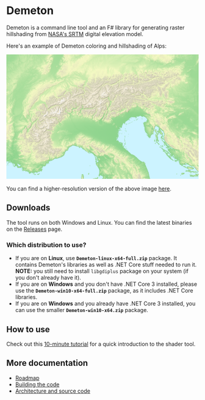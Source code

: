 # Demeton

Demeton is a command line tool and an F# library for generating raster hillshading from [NASA's SRTM](https://en.wikipedia.org/wiki/Shuttle_Radar_Topography_Mission) digital elevation model.

Here's an example of Demeton coloring and hillshading of Alps:

![Alps - elevation colored and hillshaded](docs/images/Alps-elecolor-igor-small.png)

You can find a higher-resolution version of the above image [here](docs/images/Alps-elecolor-igor-big.png).

## Downloads

The tool runs on both Windows and Linux. You can find the latest binaries on the [Releases](https://github.com/breki/demeton/releases/latest) page. 

### Which distribution to use?
- If you are on **Linux**, use **`Demeton-linux-x64-full.zip`** package. It contains Demeton's libraries as well as .NET Core stuff needed to run it. **NOTE:** you still need to install `libgdiplus` package on your system (if you don't already have it).
- If you are on **Windows** and you don't have .NET Core 3 installed, please use the **`Demeton-win10-x64-full.zip`** package, as it includes .NET Core libraries.
- If you are on **Windows** and you already have .NET Core 3 installed, you can use the smaller **`Demeton-win10-x64.zip`** package.

## How to use

Check out this [10-minute tutorial](docs/10MinTutorial.md) for a quick introduction to the shader tool.

## More documentation
- [Roadmap](docs/Roadmap.md)
- [Building the code](docs/Building.md)
- [Architecture and source code](docs/Architecture.md)

